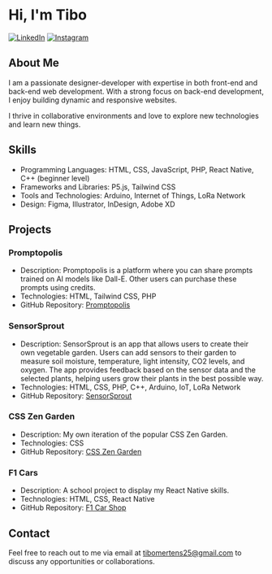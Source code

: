 # Hi, I'm Tibo

[![LinkedIn](https://img.shields.io/badge/LinkedIn-Connect-blue?style=flat-square&logo=linkedin&logoColor=white)](https://www.linkedin.com/in/tibo-mertens-5516bb233/)
[![Instagram](https://img.shields.io/badge/Instagram-Follow-E4405F?style=flat-square&logo=instagram&logoColor=white)](https://www.instagram.com/_tibo_m_/)

## About Me

I am a passionate designer-developer with expertise in both front-end and back-end web development. With a strong focus on back-end development, I enjoy building dynamic and responsive websites. 

I thrive in collaborative environments and love to explore new technologies and learn new things.

## Skills

- Programming Languages: HTML, CSS, JavaScript, PHP, React Native, C++ (beginner level)
- Frameworks and Libraries: P5.js, Tailwind CSS
- Tools and Technologies: Arduino, Internet of Things, LoRa Network
- Design: Figma, Illustrator, InDesign, Adobe XD

## Projects

### Promptopolis

- Description: Promptopolis is a platform where you can share prompts trained on AI models like Dall-E. Other users can purchase these prompts using credits.
- Technologies: HTML, Tailwind CSS, PHP
- GitHub Repository: [Promptopolis](https://github.com/TiboMertens/Promptopolis)

### SensorSprout

- Description: SensorSprout is an app that allows users to create their own vegetable garden. Users can add sensors to their garden to measure soil moisture, temperature, light intensity, CO2 levels, and oxygen. The app provides feedback based on the sensor data and the selected plants, helping users grow their plants in the best possible way.
- Technologies: HTML, CSS, PHP, C++, Arduino, IoT, LoRa Network
- GitHub Repository: [SensorSprout](https://github.com/TiboMertens/sensorSprout)

### CSS Zen Garden

- Description: My own iteration of the popular CSS Zen Garden.
- Technologies: CSS
- GitHub Repository: [CSS Zen Garden](https://github.com/TiboMertens/zengarden)

### F1 Cars

- Description: A school project to display my React Native skills.
- Technologies: HTML, CSS, React Native
- GitHub Repository: [F1 Car Shop](https://github.com/TiboMertens/F1car-shop)

## Contact

Feel free to reach out to me via email at <tibomertens25@gmail.com> to discuss any opportunities or collaborations.
